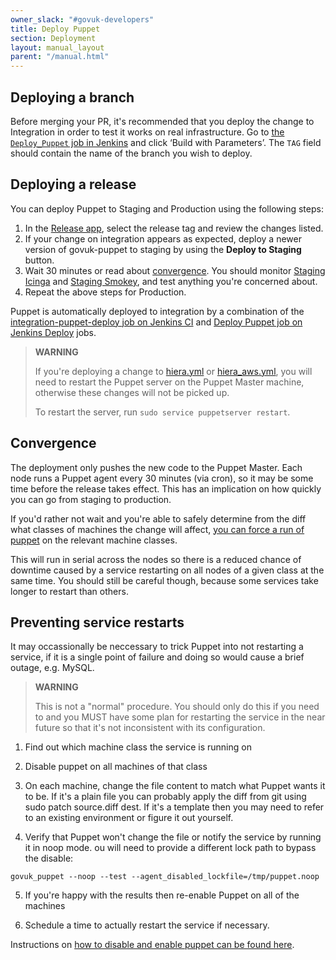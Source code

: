 ```yaml
---
owner_slack: "#govuk-developers"
title: Deploy Puppet
section: Deployment
layout: manual_layout
parent: "/manual.html"
---
```


## Deploying a branch

Before merging your PR, it's recommended that you deploy the change to
Integration in order to test it works on real infrastructure. Go to [the
`Deploy_Puppet` job in Jenkins][deploy-puppet] and click ‘Build with
Parameters’. The `TAG` field should contain the name of the branch you wish to
deploy.

[deploy-puppet]: https://deploy.integration.publishing.service.gov.uk/job/Deploy_Puppet/

## Deploying a release

You can deploy Puppet to Staging and Production using the following steps:

1. In the [Release app][release-app-puppet], select the release tag and review
   the changes listed.
1. If your change on integration appears as expected, deploy a newer version of
   govuk-puppet to staging by using the **Deploy to Staging** button.
1. Wait 30 minutes or read about [convergence](#convergence).
   You should monitor [Staging Icinga][icinga-staging] and [Staging Smokey][smokey-staging],
   and test anything you're concerned about.
1. Repeat the above steps for Production.

[release-app-puppet]: https://release.publishing.service.gov.uk/applications/puppet
[icinga-staging]: https://alert.blue.staging.govuk.digital/
[smokey-staging]: https://deploy.blue.staging.govuk.digital/job/Smokey

Puppet is automatically deployed to integration by a combination of the [integration-puppet-deploy job on Jenkins CI](https://ci-deploy.integration.publishing.service.gov.uk/job/Deploy_Puppet/) and [Deploy Puppet job on Jenkins Deploy](https://deploy.integration.publishing.service.gov.uk/job/Deploy_Puppet/) jobs.

> **WARNING**
>
> If you're deploying a change to [hiera.yml](https://github.com/alphagov/govuk-puppet/blob/master/hiera.yml) or [hiera_aws.yml](https://github.com/alphagov/govuk-puppet/blob/master/hiera_aws.yml), you will need to restart the Puppet server on the Puppet Master machine, otherwise these changes will not be picked up.
>
> To restart the server, run `sudo service puppetserver restart`.

## Convergence

The deployment only pushes the new code to the Puppet Master. Each node
runs a Puppet agent every 30 minutes (via cron), so it may be some time
before the release takes effect. This has an implication on how
quickly you can go from staging to production.

If you'd rather not wait and you're able to safely determine from the
diff what classes of machines the change will affect, [you can force a run of puppet](/manual/howto-run-ssh-commands-on-many-machines.html#run-puppet) on the relevant machine classes.

This will run in serial across the nodes so there is a reduced chance of
downtime caused by a service restarting on all nodes of a given
class at the same time. You should still be careful though, because
some services take longer to restart than others.

## Preventing service restarts

It may occassionally be neccessary to trick Puppet into not restarting a
service, if it is a single point of failure and doing so would cause a
brief outage, e.g. MySQL.

> **WARNING**
>
> This is not a "normal" procedure. You should only do this if you need
> to and you MUST have some plan for restarting the service in the near
> future so that it's not inconsistent with its configuration.

1. Find out which machine class the service is running on

2. Disable puppet on all machines of that class

3. On each machine, change the file content to match what Puppet wants it to be.
   If it's a plain file you can probably apply the diff from git using sudo patch source.diff dest.
   If it's a template then you may need to refer to an existing environment or figure it out yourself.

4. Verify that Puppet won't change the file or notify the service by running it in noop mode.
   ou will need to provide a different lock path to bypass the disable:

```
govuk_puppet --noop --test --agent_disabled_lockfile=/tmp/puppet.noop
```

5. If you're happy with the results then re-enable Puppet on all of the machines

6. Schedule a time to actually restart the service if necessary.

Instructions on [how to disable and enable puppet can be found here](/manual/howto-run-ssh-commands-on-many-machines.html).
